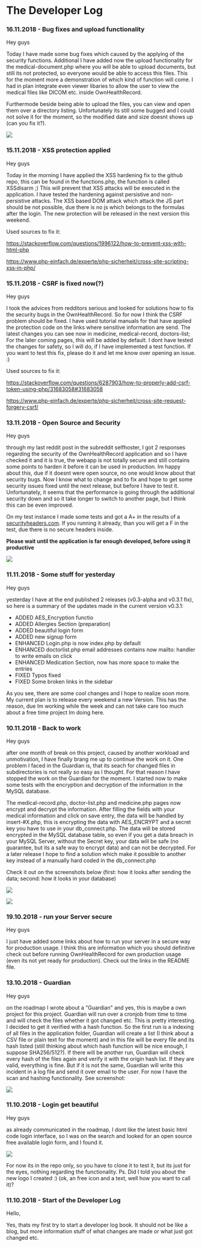 # The Developer Log
### 16.11.2018 - Bug fixes and upload functionality
Hey guys

Today I have made some bug fixes which caused by the applying of the security functions. 
Additional I have added now the upload functionality for the medical-document.php where you will be able to upload documents, but still its not protected, so everyone would be able to access this files. This for the moment more a demonstration of which kind of function will come.
I had in plan integrate even viewer libaries to allow the user to view the medical files like DICOM etc. inside OwnHealthRecord.

Furthermode beside being able to upload the files, you can view and open them over a directory listing. Unfortunately its still some bugged and I could not solve it for the moment, so the modified date and size doesnt shows up (can you fix it?). 

![](images/uploader.gif)

### 15.11.2018 - XSS protection applied
Hey guys

Today in the morning I have applied the XSS hardening fix to the github repo, this can be found in the functions.php, the function is called XSSdisarm ;) 
This will prevent that XSS attacks will be executed in the application. I have tested the hardening against persistive and non-persistive attacks.
The XSS based DOM attack which attack the JS part should be not possible, due there is no js which belongs to the formulas after the login.
The new protection will be released in the next version this weekend.

Used sources to fix it:

https://stackoverflow.com/questions/1996122/how-to-prevent-xss-with-html-php

https://www.php-einfach.de/experte/php-sicherheit/cross-site-scripting-xss-in-php/

### 15.11.2018 - CSRF is fixed now(?)
Hey guys

I took the advices from redditors serious and looked for solutions how to fix the security bugs in the OwnHealthRecord. So for now I think the CSRF problem should be fixed. I have used tutorial manuals for that have applied the protection code on the links where sensitive information are send.
The latest changes you can see now in medicine, medical-record, doctors-list; 
For the later coming pages, this will be added by default.
I dont have tested the changes for safety, so I will do, if I have implemented a test function. If you want to test this fix, please do it and let me know over opening an issue. :) 

Used sources to fix it:

https://stackoverflow.com/questions/6287903/how-to-properly-add-csrf-token-using-php/31683058#31683058

https://www.php-einfach.de/experte/php-sicherheit/cross-site-request-forgery-csrf/


### 13.11.2018 - Open Source and Security
Hey guys

through my last reddit post in the subreddit selfhoster, I got 2 responses regarding the security of the OwnHealthRecord application and so I have checked it and it is true, the webapp is not totally secure and still contains some points to harden it before it can be used in production. Im happy about this, due if it doesnt were open source, no one would know about that security bugs. Now I know what to change and to fix and hope to get some security issues fixed until the next release, but before I have to test it. Unfortunately, it seems that the performance is going through the additional security down and so it take longer to switch to another page, but I think this can be even improved.

On my test instance I made some tests and got a A+ in the results of a <a href="https://securityheaders.com" target="_blank">securityheaders.com</a>.
If you running it already, than you will get a F in the test, due there is no secure headers inside. 

**Please wait until the application is far enough developed, before using it productive**

![](images/security-header-check.png)

### 11.11.2018 - Some stuff for yesterday

Hey guys

yesterday I have at the end published 2 releases (v0.3-alpha and v0.3.1 fix), so here is a summary of the updates made in the current version v0.3.1:

* ADDED AES_Encryption functio
* ADDED Allergies Section (preparation)
* ADDED beautiful login form
* ADDED new signup form
* ENHANCED Login.php is now index.php by default
* ENHANCED doctorlist.php email addresses contains now mailto: handler to write emails on click
* ENHANCED Medication Section, now has more space to make the entries
* FIXED Typos fixed
* FIXED Some broken links in the sidebar

As you see, there are some cool changes and I hope to realize soon more.
My current plan is to release every weekend a new Version. This has the reason, due Im working while the week and can not take care too much about a free time project Im doing here.

### 10.11.2018 - Back to work
 Hey guys
 
 after one month of break on this project, caused by another workload and unmotivation, I have finally brang me up to continue the work on it. One problem I faced in the Guardian is, that its seach for changed files in subdirectories is not really so easy as I thought. For that reason I have stopped the work on the Guardian for the moment.
 I started now to make some tests with the encryption and decryption of the information in the MySQL database.
 
 The medical-record.php, doctor-list.php and medicine.php pages now encrypt and decrypt the information. After filling the fields with your medical information and click on save entry, the data will be handled by insert-#X.php, this is encrypting the data with AES_ENCRYPT and a secret key you have to use in your db_connect.php. The data will be stored encrypted in the MySQL database table, so even if you get a data breach in your MySQL Server, without the Secret key, your data will be safe (no guarantee, but its a safe way to encrypt data) and can not be decrypted. For a later release I hope to find a solution which make it possible to another key instead of a manually hard coded in the db_connect.php
 
 Check it out on the screenshots below (first: how it looks after sending the data; second: how it looks in your database)
 
 ![](images/Decrypted%20data.PNG)

![](images/encrypted%20data.PNG)

### 19.10.2018 - run your Server secure
Hey guys

I just have added some links about how to run your server in a secure way for production usage. I think this are information which you should definitive check out before running OwnHealthRecord for own production usage (even its not yet ready for production). Check out the links in the README file.

### 13.10.2018 - Guardian
Hey guys

on the roadmap I wrote about a "Guardian" and yes, this is maybe a own project for this project. Guardian will run over a cronjob from time to time and will check the files whether it got changed etc. This is pretty interesting. I decided to get it verified with a hash function. So the first run is a indexing of all files in the application folder, Guardian will create a list (I think about a CSV file or plain text for the moment) and in this file will be every file and its hash listed (still thinking about which hash function will be nice enough, I suppose SHA256/512?). If there will be another run, Guardian will check every hash of the files again and verify it with the origin hash list. If they are valid, everything is fine. But if it is not the same, Guardian will write this incident in a log file and send it over email to the user.
For now I have the scan and hashing functionality. See screenshot:

![](images/guardian_alphademo.PNG)

### 11.10.2018 - Login get beautiful
Hey guys

as already communicated in the roadmap, I dont like the latest basic html code login interface, so I was on the search and looked for an open source free available login form, and I found it.

![](images/OHR_beautifullogin.PNG)

For now its in the repo only, so you have to clone it to test it, but its just for the eyes, nothing regarding the functionality.
Ps. Did I told you about the new logo I created :) (ok, an free icon and a text, well how you want to call it)?

### 11.10.2018 - Start of the Developer Log
Hello,

Yes, thats my first try to start a developer log book.
It should not be like a blog, but more information stuff of what changes are made or what just got changed etc. 